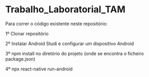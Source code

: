 # Trabalho_Laboratorial_TAM

Para correr o código existente neste repositório:

1º Clonar repositório

2º Instalar Android Studi e configurar um dispositivo Android

3º npm install no diretório do projeto (onde se encontra o ficheiro package.json)

4º npx react-native run-android